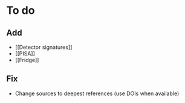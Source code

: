 # To do

## Add

- [[Detector signatures]]
- [[PISA]]
- [[Fridge]]

## Fix

- Change sources to deepest references (use DOIs when available)
